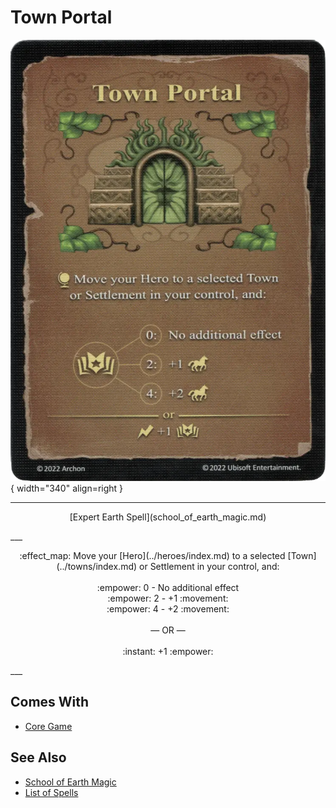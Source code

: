 # Town Portal

![Town Portal](../assets/spells-town_portal.webp){ width="340" align=right }

___
<p style="text-align: center;" markdown>[Expert Earth Spell](school_of_earth_magic.md)</p>
___
<p style="text-align: center;" markdown>:effect_map: Move your [Hero](../heroes/index.md) to a selected [Town](../towns/index.md) or Settlement in your control, and:<br><br>:empower: 0 - No additional effect<br>:empower: 2 - +1 :movement:<br>:empower: 4 - +2 :movement:<br><br>— OR —<br><br>:instant: +1 :empower:</p>
___


## Comes With

- [Core Game](../content.md)


## See Also

- [School of Earth Magic](school_of_earth_magic.md)
- [List of Spells](index.md)
